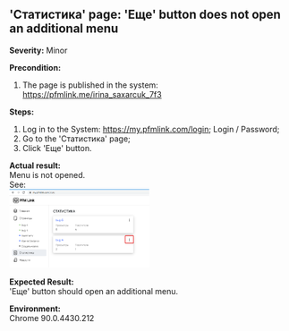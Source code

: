 ## 'Статистика' page: 'Еще' button does not open an additional menu

**Severity:** Minor

**Precondition:**
1. The page is published in the system: https://pfmlink.me/irina_saxarcuk_7f3

**Steps:** <br>
1. Log in to the System: https://my.pfmlink.com/login; Login / Password;
2. Go to the 'Статистика' page;
3. Click 'Еще' button.

**Actual result:** <br>
Menu is not opened.<br>
See:<br>
<img src="https://github.com/Irina-Sakharchuk/Syberry_task2_defects/blob/main/screens/bug4.png" width="250"><br>

**Expected Result:** <br>
'Еще' button should open an additional menu.

**Environment:** <br>
Chrome 90.0.4430.212
